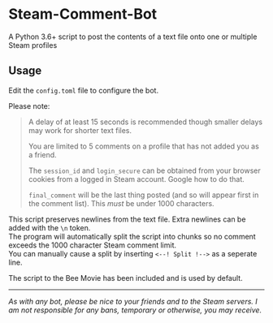 # Steam-Comment-Bot

A Python 3.6+ script to post the contents of a text file onto one or multiple Steam profiles

## Usage
Edit the `config.toml` file to configure the bot.

Please note:
> A delay of at least 15 seconds is recommended though smaller delays may work for shorter text files.
> 
> You are limited to 5 comments on a profile that has not added you as a friend.
> 
> The `session_id` and `login_secure` can be obtained from your browser cookies from a logged in Steam account. Google how to do that.
>
> `final_comment` will be the last thing posted (and so will appear first in the comment list). This *must* be under 1000 characters.

This script preserves newlines from the text file. Extra newlines can be added with the `\n` token.  
The program will automatically split the script into chunks so no comment exceeds the 1000 character Steam comment limit.  
You can manually cause a split by inserting `<--! Split !-->` as a seperate line.

The script to the Bee Movie has been included and is used by default.
***

<em>
As with any bot, please be nice to your friends and to the Steam servers.
I am not responsible for any bans, temporary or otherwise, you may receive.
</em>

